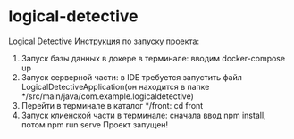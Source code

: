 # logical-detective
Logical Detective
Инструкция по запуску проекта:
1. Запуск базы данных в докере в терминале: вводим docker-compose up
2. Запуск серверной части: в IDE требуется запустить файл LogicalDetectiveApplication(он находится в папке */src/main/java/com.example.logicaldetective)
3. Перейти в терминале в каталог */front: cd front 
4. Запуск клиенской части в терминале: сначала ввод npm install, потом npm run serve
Проект запущен!
